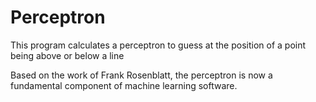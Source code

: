 # Perceptron
This program calculates a perceptron to guess at the position of a point being above or below a line

Based on the work of Frank Rosenblatt, the perceptron is now a fundamental component of machine learning software.
